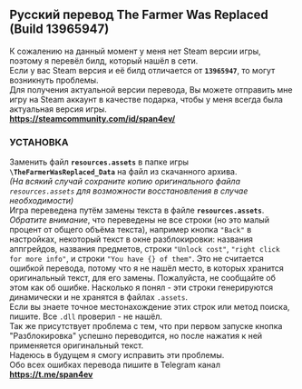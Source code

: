 ## Русский перевод The Farmer Was Replaced (Build 13965947)
К сожалению на данный момент у меня нет Steam версии игры, поэтому я перевёл билд, который нашёл в сети.  
Если у вас Steam версия и её билд отличается от **`13965947`**, то могут возникнуть проблемы.  
Для получения актуальной версии перевода, Вы можете отправить мне игру на Steam аккаунт в качестве подарка, чтобы у меня всегда была актуальная версия игры.  
**https://steamcommunity.com/id/span4ev/**

### УСТАНОВКА
Заменить файл **`resources.assets`** в папке игры **`\TheFarmerWasReplaced_Data`** на файл из скачанного архива.    
*(На всякий случай сохраните копию оригинального файла `resources.assets` для возможности восстановления в случае необходимости)*  
Игра переведена путём замены текста в файле **`resources.assets`**.  
*Обратите внимание*, что переведены не все строки (но это малый процент от общего объёма текста), например кнопка `"Back"` в настройках, некоторый текст в окне разблокировки: названия аппгрейдов, названия предметов, строки `"Unlock cost"`, `"right click for more info"`, и строки `"You have {} of them"`. Это не считается ошибкой перевода, потому что я не нашёл место, в которых хранится оригинальный текст, для его замены. Пожалуйста, не сообщайте об этом как об ошибке. Насколько я понял - эти строки генерируются динамически и не хранятся в файлах `.assets`.  
Если вы знаете точное местонахождение этих строк или метод поиска, пишите. Все `.dll` проверил - не нашёл.  
Так же присутствует проблема с тем, что при первом запуске кнопка "Разблокировка" успешно переводится, но после нажатия к ней применяется оригинальный текст.  
Надеюсь в будущем я смогу исправить эти проблемы.  
Обо всех ошибках перевода пишите в Telegram канал **https://t.me/span4ev**  
